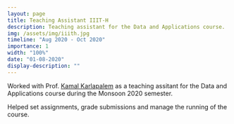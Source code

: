 ```yaml
---
layout: page
title: Teaching Assistant IIIT-H
description: Teaching assistant for the Data and Applications course.
img: /assets/img/iiith.jpg
timeline: "Aug 2020 - Oct 2020"
importance: 1
width: "100%"
date: "01-08-2020"
display-description: ""
---
```


Worked with Prof. [Kamal Karlapalem](https://www.iiit.ac.in/people/faculty/kamal/) as a teaching assitant for the Data and Applications course during the Monsoon 2020 semester. 

Helped set assignments, grade submissions and manage the running of the course.


